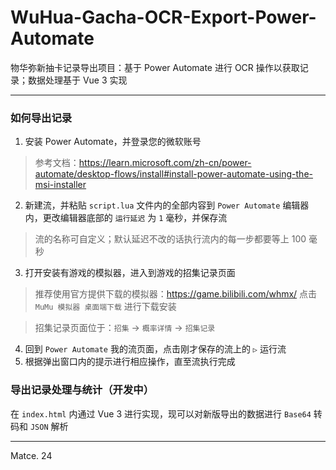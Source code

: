 # WuHua-Gacha-OCR-Export-Power-Automate
物华弥新抽卡记录导出项目：基于 Power Automate 进行 OCR 操作以获取记录；数据处理基于 Vue 3 实现

----

### 如何导出记录
1. 安装 Power Automate，并登录您的微软账号
> 参考文档：https://learn.microsoft.com/zh-cn/power-automate/desktop-flows/install#install-power-automate-using-the-msi-installer
2. 新建流，并粘贴 `script.lua` 文件内的全部内容到 `Power Automate` 编辑器内，更改编辑器底部的 `运行延迟` 为 `1` 毫秒，并保存流
> 流的名称可自定义；默认延迟不改的话执行流内的每一步都要等上 100 毫秒
3. 打开安装有游戏的模拟器，进入到游戏的招集记录页面
> 推荐使用官方提供下载的模拟器：https://game.bilibili.com/whmx/ 点击 `MuMu 模拟器 桌面端下载` 进行下载安装

> 招集记录页面位于：`招集` → `概率详情` → `招集记录`
4. 回到 `Power Automate` 我的流页面，点击刚才保存的流上的 `▷` 运行流
5. 根据弹出窗口内的提示进行相应操作，直至流执行完成

### 导出记录处理与统计（开发中）
在 `index.html` 内通过 Vue 3 进行实现，现可以对新版导出的数据进行 `Base64` 转码和 `JSON` 解析

----

Matce. 24
